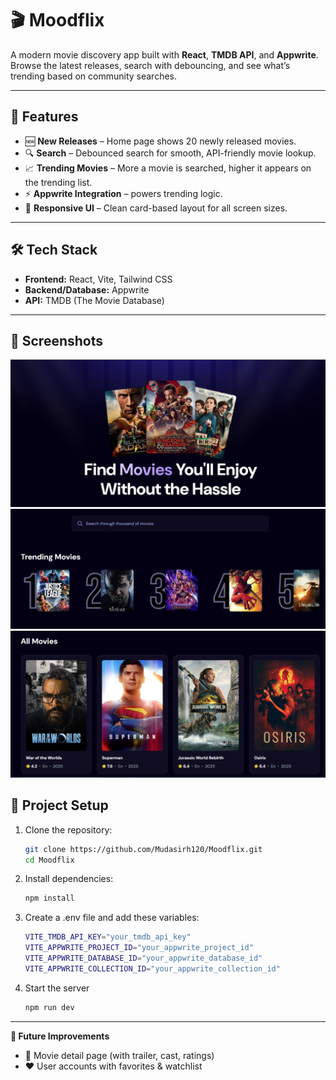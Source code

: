 # 🎬 Moodflix

A modern movie discovery app built with **React**, **TMDB API**, and **Appwrite**.  
Browse the latest releases, search with debouncing, and see what’s trending based on community searches.

---

## 🚀 Features

- 🆕 **New Releases** – Home page shows 20 newly released movies.
- 🔍 **Search** – Debounced search for smooth, API-friendly movie lookup.
- 📈 **Trending Movies** – More a movie is searched, higher it appears on the trending list.
- ⚡ **Appwrite Integration** – powers trending logic.
- 🎨 **Responsive UI** – Clean card-based layout for all screen sizes.

---

## 🛠️ Tech Stack

- **Frontend:** React, Vite, Tailwind CSS
- **Backend/Database:** Appwrite
- **API:** TMDB (The Movie Database)

---

## 📸 Screenshots

![hero](./readmeImages/hero.png)
![search](./readmeImages/search.png)
![allmovies](./readmeImages/allmovies.png)

## 📂 Project Setup

1. Clone the repository:

   ```bash
   git clone https://github.com/Mudasirh120/Moodflix.git
   cd Moodflix

   ```

2. Install dependencies:

   ```bash
   npm install
   ```

3. Create a .env file and add these variables:

   ```bash
   VITE_TMDB_API_KEY="your_tmdb_api_key"
   VITE_APPWRITE_PROJECT_ID="your_appwrite_project_id"
   VITE_APPWRITE_DATABASE_ID="your_appwrite_database_id"
   VITE_APPWRITE_COLLECTION_ID="your_appwrite_collection_id"
   ```

4. Start the server

   ```bash
   npm run dev
   ```

---

**📌 Future Improvements**

- 🎥 Movie detail page (with trailer, cast, ratings)
- ❤️ User accounts with favorites & watchlist
